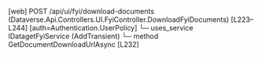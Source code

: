 [web] POST /api/ui/fyi/download-documents  (Dataverse.Api.Controllers.UI.FyiController.DownloadFyiDocuments)  [L223–L244] [auth=Authentication.UserPolicy]
  └─ uses_service IDatagetFyiService (AddTransient)
    └─ method GetDocumentDownloadUrlAsync [L232]

